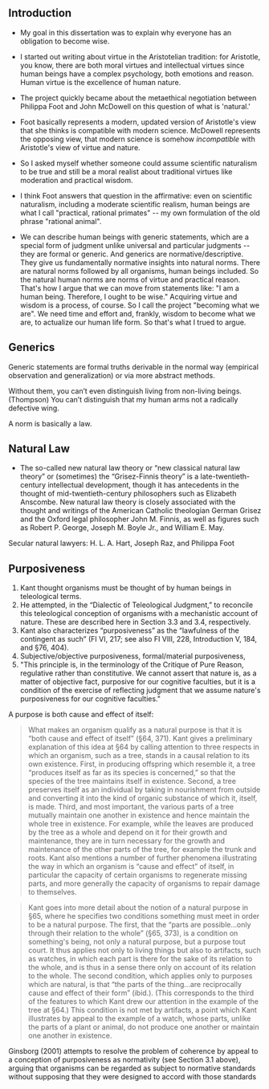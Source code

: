 ## Introduction

- My goal in this dissertation was to explain why everyone has an obligation to become wise. 

- I started out writing about virtue in the Aristotelian tradition: for Aristotle, you know, there are both moral virtues and intellectual virtues since human beings have a complex psychology, both emotions and reason. Human virtue is the excellence of human nature. 
- The project quickly became about the metaethical negotiation between Philippa Foot and John McDowell on this question of what is 'natural.' 
- Foot basically represents a modern, updated version of Aristotle's view that she thinks is compatible with modern science. McDowell represents the opposing view, that modern science is somehow *incompatible* with Aristotle's view of virtue and nature. 
- So I asked myself whether someone could assume scientific naturalism to be true and still be a moral realist about traditional virtues like moderation and practical wisdom. 
- I think Foot answers that question in the affirmative: even on scientific naturalism, including a moderate scientific realism, human beings are what I call "practical, rational primates" -- my own formulation of the old phrase "rational animal". 
- We can describe human beings with generic statements, which are a special form of judgment unlike universal and particular judgments -- they are formal or generic. And generics are normative/descriptive. They give us fundamentally normative insights into natural norms. There are natural norms followed by all organisms, human beings included. So the natural human norms are norms of virtue and practical reason. That's how I argue that we can move from statements like: "I am a human being. Therefore, I ought to be wise." Acquiring virtue and wisdom is a process, of course. So I call the project "becoming what we are". We need time and effort and, frankly, wisdom to become what we are, to actualize our human life form. So that's what I trued to argue. 


## Generics

Generic statements are formal truths derivable in the normal way (empirical observation and generalization) or via more abstract methods. 

Without them, you can’t even distinguish living from non-living beings. (Thompson)
You can’t distinguish that my human arms not  a radically defective wing. 

A norm is basically a law. 

## Natural Law

- The so-called new natural law theory or “new classical natural law theory” or (sometimes) the “Grisez-Finnis theory” is a late-twentieth-century intellectual development, though it has antecedents in the thought of mid-twentieth-century philosophers such as Elizabeth Anscombe. New natural law theory is closely associated with the thought and writings of the American Catholic theologian German Grisez and the Oxford legal philosopher John M. Finnis, as well as figures such as Robert P. George, Joseph M. Boyle Jr., and William E. May.

Secular natural lawyers: H. L. A. Hart, Joseph Raz, and Philippa Foot 


## Purposiveness

1. Kant thought organisms must be thought of by human beings in teleological terms. 
2. He attempted, in the “Dialectic of Teleological Judgment,” to reconcile this teleological conception of organisms with a mechanistic account of nature. These are described here in Section 3.3 and 3.4, respectively.
3.  Kant also characterizes “purposiveness” as the “lawfulness of the contingent as such” (FI VI, 217; see also FI VIII, 228, Introduction V, 184, and §76, 404).
4. Subjective/objective purposiveness, formal/material purposiveness, 
5. "This principle is, in the terminology of the Critique of Pure Reason, regulative rather than constitutive. We cannot assert that nature is, as a matter of objective fact, purposive for our cognitive faculties, but it is a condition of the exercise of reflecting judgment that we assume nature's purposiveness for our cognitive faculties."


A purpose is both cause and effect of itself: 

>What makes an organism qualify as a natural purpose is that it is “both cause and effect of itself” (§64, 371). Kant gives a preliminary explanation of this idea at §64 by calling attention to three respects in which an organism, such as a tree, stands in a causal relation to its own existence. First, in producing offspring which resemble it, a tree “produces itself as far as its species is concerned,” so that the species of the tree maintains itself in existence. Second, a tree preserves itself as an individual by taking in nourishment from outside and converting it into the kind of organic substance of which it, itself, is made. Third, and most important, the various parts of a tree mutually maintain one another in existence and hence maintain the whole tree in existence. For example, while the leaves are produced by the tree as a whole and depend on it for their growth and maintenance, they are in turn necessary for the growth and maintenance of the other parts of the tree, for example the trunk and roots. Kant also mentions a number of further phenomena illustrating the way in which an organism is “cause and effect” of itself, in particular the capacity of certain organisms to regenerate missing parts, and more generally the capacity of organisms to repair damage to themselves.


>Kant goes into more detail about the notion of a natural purpose in §65, where he specifies two conditions something must meet in order to be a natural purpose. The first, that the “parts are possible…only through their relation to the whole” (§65, 373), is a condition on something's being, not only a natural purpose, but a purpose tout court. It thus applies not only to living things but also to artifacts, such as watches, in which each part is there for the sake of its relation to the whole, and is thus in a sense there only on account of its relation to the whole. The second condition, which applies only to purposes which are natural, is that “the parts of the thing…are reciprocally cause and effect of their form” (ibid.). (This corresponds to the third of the features to which Kant drew our attention in the example of the tree at §64.) This condition is not met by artifacts, a point which Kant illustrates by appeal to the example of a watch, whose parts, unlike the parts of a plant or animal, do not produce one another or maintain one another in existence.


Ginsborg (2001) attempts to resolve the problem of coherence by appeal to a conception of purposiveness as normativity (see Section 3.1 above), arguing that organisms can be regarded as subject to normative standards without supposing that they were designed to accord with those standards